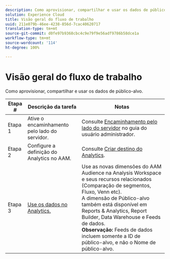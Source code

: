 ```yaml
---
description: Como aprovisionar, compartilhar e usar os dados de público-alvo.
solution: Experience Cloud
title: Visão geral do fluxo de trabalho
uuid: 211e079b-46ee-4238-856d-7cac40620717
translation-type: tm+mt
source-git-commit: d0fe97b9368cbc4c9e79f9e56adf9786b58dce1a
workflow-type: tm+mt
source-wordcount: '114'
ht-degree: 100%

---
```



# Visão geral do fluxo de trabalho

Como aprovisionar, compartilhar e usar os dados de público-alvo.

| Etapa # | Descrição da tarefa | Notas |
|--- |--- |--- |
| Etapa 1 | Ative o encaminhamento pelo lado do servidor. | Consulte [Encaminhamento pelo lado do servidor](/help/admin/admin/c-server-side-forwarding/ssf.md) no guia do usuário administrador. |
| Etapa 2 | Configure a definição do Analytics no AAM. | Consulte [Criar destino do Analytics](https://docs.adobe.com/content/help/pt-BR/audience-manager/user-guide/features/destinations/experience-cloud-destinations/create-analytics-destination.html). |
| Etapa 3 | [Use os dados no Analytics.](/help/integrate/c-audience-analytics/c-workflow/use-audience-data-analytics.md) | Use as novas dimensões do AAM Audience na Analysis Workspace e seus recursos relacionados (Comparação de segmentos, Fluxo, Venn etc). <br>A dimensão de Público-alvo também está disponível em Reports &amp; Analytics, Report Builder, Data Warehouse e Feeds de dados. <br>**Observação:** Feeds de dados incluem somente a ID de público-alvo, e não o Nome de público-alvo. |
